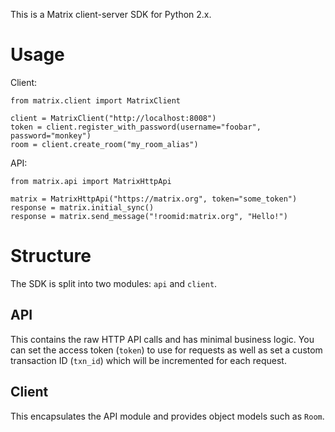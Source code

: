 This is a Matrix client-server SDK for Python 2.x.

Usage
=====

Client:
```
from matrix.client import MatrixClient

client = MatrixClient("http://localhost:8008")
token = client.register_with_password(username="foobar", password="monkey")
room = client.create_room("my_room_alias")
```

API:
```
from matrix.api import MatrixHttpApi

matrix = MatrixHttpApi("https://matrix.org", token="some_token")
response = matrix.initial_sync()
response = matrix.send_message("!roomid:matrix.org", "Hello!")
```

Structure
=========
The SDK is split into two modules: ``api`` and ``client``.

API
---
This contains the raw HTTP API calls and has minimal business logic. You can set the access token (``token``) to use for requests as well as set a custom transaction ID (``txn_id``) which will be incremented for each request.

Client
------
This encapsulates the API module and provides object models such as ``Room``. 
